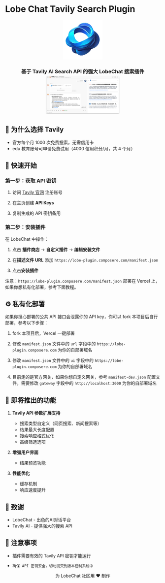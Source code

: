 # Lobe Chat Tavily Search Plugin

<p align="center">
  <img src="./public/logo.png" height="128" alt="Lobe Chat Tavily Search Plugin Logo">
</p>

<h3 align="center">
  基于 Tavily AI Search API 的强大 LobeChat 搜索插件
  <img src="./public/example.png" height="128" alt="Lobe Chat Tavily Search Plugin Use example">
</h3>

## 🌟 为什么选择 Tavily

- 官方每个月 1000 次免费搜索，无需信用卡
- edu 教育账号可申请免费试用（4000 信用积分/月，共 4 个月）

## 🚀 快速开始

### 第一步：获取 API 密钥

1. 访问 [Tavily 官网](https://tavily.com/) 注册账号

2. 在主页创建 **API Keys**

3. 复制生成的 API 密钥备用

### 第二步：安装插件

在 LobeChat 中操作：

1. 点击 **插件商店** -> **自定义插件** -> **编辑安装文件**

2. 在**描述文件 URL** 添加 `https://lobe-plugin.composere.com/manifest.json`

3. 点击**安装插件**

注意：`https://lobe-plugin.composere.com/manifest.json` 部署在 Vercel 上，如果你想私有化部署，参考下面教程。

## ⚙️ 私有化部署

如果你担心部署的公共 API 接口会泄露你的 API key，你可以 fork 本项目后自行部署，参考以下步骤：

1. fork 本项目后，Vercel 一键部署

2. 修改 `manifest.json` 文件中的 `url` 字段中的 `https://lobe-plugin.composere.com` 为你的自部署域名

3. 修改 `manifest.json` 文件中的 `ui` 字段中的 `https://lobe-plugin.composere.com` 为你的自部署域名

4. 目前走的是官方网关，如果你想自定义网关，参考 `manifest-dev.json` 配置文件，需要修改 `gateway` 字段中的 `http://localhost:3000` 为你的自部署域名

## 🎨 即将推出的功能

1. **Tavily API 参数扩展支持**
   - 搜索类型自定义（网页搜索、新闻搜索等）
   - 结果最大长度配置
   - 搜索响应格式优化
   - 高级筛选选项

2. **增强用户界面**
   - 结果预览功能

3. **性能优化**
   - 缓存机制
   - 响应速度提升

## 🙏 致谢

- LobeChat - 出色的AI对话平台
- Tavily AI - 提供强大的搜索 API

## 📝 注意事项

- 插件需要有效的 Tavily API 密钥才能运行

- `确保 API 密钥安全，切勿提交到版本控制系统中`
  
<p align="center">为 LobeChat 社区用 ❤️ 制作</p>

